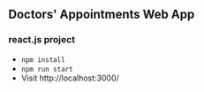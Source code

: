 ## Doctors' Appointments Web App
### react.js project
* `npm install`
* `npm run start`
* Visit http://localhost:3000/
